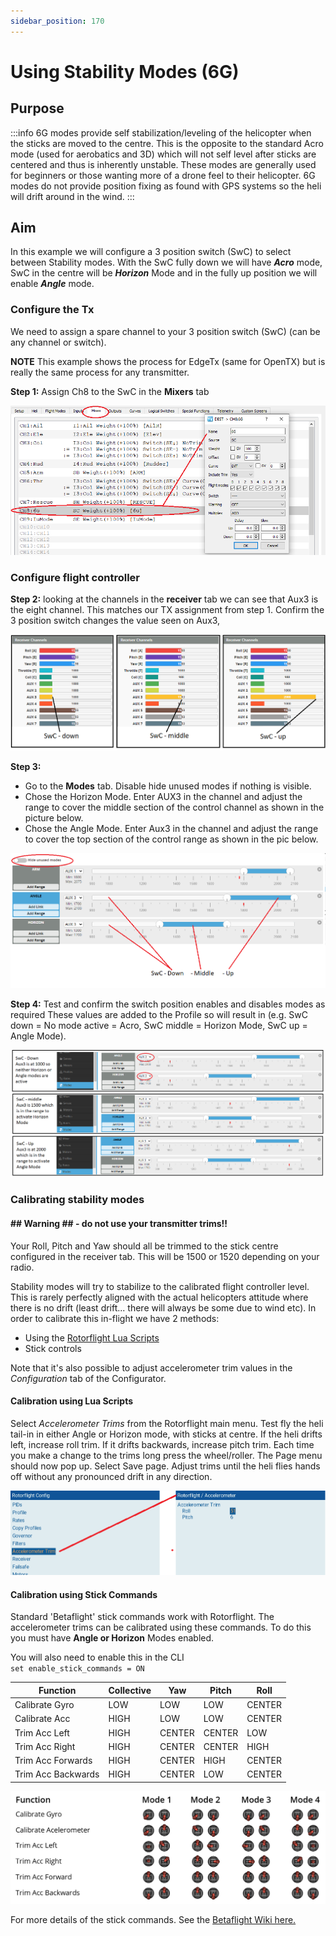 ```yaml
---
sidebar_position: 170
---
```


# Using Stability Modes (6G)

## Purpose
:::info
  6G modes provide self stabilization/leveling of the helicopter when the sticks are moved to the centre. This is the opposite to the standard Acro mode (used for aerobatics and 3D) which will not self level after sticks are centered and thus is inherently unstable. These modes are generally used for beginners or those wanting more of a drone feel to their helicopter. 6G modes do not provide position fixing as found with GPS systems so the heli will drift around in the wind.
:::

## Aim
In this example we will configure a 3 position switch (SwC) to select between Stability modes. With the SwC fully down we will have ***Acro*** mode, SwC in the centre will be ***Horizon*** Mode and in the fully up position we will enable ***Angle*** mode.    

### Configure the Tx
We need to assign a spare channel to your 3 position switch (SwC) (can be any channel or switch). 

**NOTE** This example shows the process for EdgeTx (same for OpenTX) but is really the same process for any transmitter.

**Step 1:** Assign Ch8 to the SwC in the **Mixers** tab

![Stability Mode](./img/Stability_1.png)

### Configure flight controller

**Step 2:** looking at the channels in the **receiver** tab we can see that Aux3 is the eight channel. This matches our TX assignment from step 1.  Confirm the 3 position switch changes the value seen on Aux3,  

![Stability Mode](./img/Stability_2.png) 
  
**Step 3:** 
- Go to the **Modes** tab. Disable hide unused modes if nothing is visible.
- Chose the Horizon Mode. Enter AUX3 in the channel and adjust the range to cover the middle section of the control channel as shown in the picture below. 
- Chose the Angle Mode. Enter Aux3 in the channel and adjust the range to cover the top section of the control range as shown in the pic below.

![Stability Mode](./img/Stability_3.png)

**Step 4:** Test and confirm the switch position enables and disables modes as required These values are added to the Profile so will result in (e.g. SwC down = No mode active = Acro, SwC middle = Horizon Mode, SwC up = Angle Mode).     

![Stability Mode](./img/Stability_4.png)

### Calibrating stability modes
#### ## Warning ## - do not use your transmitter trims!!
Your Roll, Pitch and Yaw should all be trimmed to the stick centre configured in the receiver tab. This will be 1500 or 1520 depending on your radio.

Stability modes will try to stabilize to the calibrated flight controller level. This is rarely perfectly aligned with the actual helicopters attitude where there is no drift (least drift... there will always be some due to wind etc). In order to calibrate this in-flight we have 2 methods:

- Using the [Rotorflight Lua Scripts](../setup/Lua-Scripts.mdx)
- Stick controls

Note that it's also possible to adjust accelerometer trim values in the *Configuration* tab of the Configurator.
 
#### Calibration using Lua Scripts

Select *Accelerometer Trims* from the Rotorflight main menu. Test fly the heli tail-in in either Angle or Horizon mode, with sticks at centre. If the heli drifts left, increase roll trim. If it drifts backwards, increase pitch trim. Each time you make a change to the trims long press the wheel/roller. The Page menu should now pop up. Select Save page. Adjust trims until the heli flies hands off without any pronounced drift in any direction.    

![Stability Mode](./img/Stability_5.png) 

#### Calibration using Stick Commands

Standard 'Betaflight' stick commands work with Rotorflight. The accelerometer trims can be calibrated using these commands. To do this you must have **Angle or Horizon** Modes enabled.

You will also need to enable this in the CLI  
`set enable_stick_commands = ON`

| Function  | Collective | Yaw | Pitch | Roll |
| --------- | ------ | ------ | ------ | ------ |
| Calibrate Gyro | LOW | LOW | LOW | CENTER |
| Calibrate Acc | HIGH | LOW | LOW | CENTER |
| Trim Acc Left | HIGH | CENTER | CENTER | LOW |
| Trim Acc Right | HIGH | CENTER | CENTER | HIGH |
| Trim Acc Forwards | HIGH | CENTER | HIGH | CENTER |
| Trim Acc Backwards | HIGH | CENTER | LOW | CENTER |

![Stick Commands](./img/stick-commands.png)

For more details of the stick commands. See the [Betaflight Wiki here.](https://betaflight.com/docs/development/Controls#Yaw%20Control%E2%80%8B)

